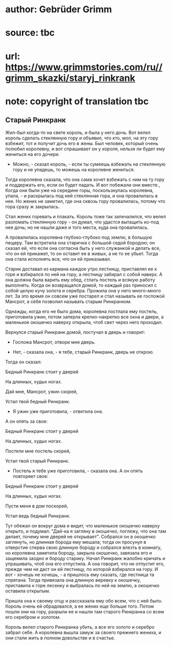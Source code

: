 # author: Gebrüder Grimm
# source: tbc
# url: https://www.grimmstories.com/ru//grimm_skazki/staryj_rinkrank
# note: copyright of translation tbc

## Старый Ринкранк 

Жил-был когда-то на свете король, и была у него дочь. Вот велел король
сделать стеклянную гору и объявил, что кто, мол, на эту гору взбежит,
тот и получит дочь его в жены. Был человек, который очень полюбил
королевну, и вот спрашивает он у короля, нельзя ли будет ему жениться на
его дочери.

- Можно, - сказал король, - если ты сумеешь взбежать на стеклянную гору
и не упадешь, то можешь на королевне жениться.

Тогда королевна сказала, что она сама хочет взбежать с ним на ту гору и
поддержать его, если он будет падать. И вот побежали они вместе., Когда
они были уже на середине горы, поскользнулась королевна, упала, - и
раскрылась под ней стеклянная гора, и она провалилась в нее. Но жених не
заметил, где она сквозь гору провалилась, потому что гора сразу ж
закрылась.

Стал жених горевать и плакать. Король тоже так запечалился, что велел
разломать стеклянную гору - он думал, что удастся вытащить из-под нее
дочь; но не нашли даже и того места, куда она провалилась.

А провалилась королевна глубоко-глубоко под землю, в большую пещеру. Там
встретила она старичка с большой седой бородою; он сказал ей, что если
она согласна быть у него служанкой и делать все, что он ей прикажет, то
он оставит ее в живых, а не то ее убьет. Тогда она стала исполнять все,
что он ей приказывал.

Старик доставал из кармана каждое утро лестницу, приставлял ее к горе и
взбирался по ней на гору, а лестницу забирал с собой наверх. А она
должна была варить ему обед, стлать постель и всякую работу выполнять.
Когда он возвращался домой, то каждый раз приносил с собой целую кучу
золота и серебра. Прожила она у него много-много лет. За это время он
совсем уже постарел и стал называть ее госпожой Мансрот, а себя позволил
называть старым Ринкранком.

Однажды, когда его не было дома, королевна постлала ему постель,
приготовила ужин, потом заперла крепко-накрепко все окна и двери, а
маленькое окошечко наверху открыла, чтоб свет через него проходил.

Вернулся старый Ринкранк домой, постучал в дверь и говорит:

- Госпожа Мансрот, отвори мне дверь.

- Нет, - сказала она, - я тебе, старый Ринкранк, дверь не открою.

Тогда он сказал:

Бедный Ринкранк стоит у дверей

На длинных, худых ногах.

Дай мне, Мансрот, ужин скорей,

Устал твой бедный Ринкранк.

- Я ужин уже приготовила, - ответила она.

А он опять за свое:

Бедный Ринкранк стоит у дверей

На длинных, худых ногах.

Постели мне постель скорей,

Устал твой старый Ринкранк.

- Постель я тебе уже приготовила, - сказала она. А он опять повторяет
свое:

Бедный Ринкранк стоит у дверей

На длинных, худых ногах.

Пусти меня в дом поскорей,

Устал ведь бедный Ринкранк.

Тут обежал он вокруг дома и видит, что маленькое окошечко наверху
открыто, и подумал: "Дай-ка я загляну в окошечко, погляжу, что она там
делает, почему мне дверей не открывает". Собрался он в окошечко
заглянуть, но длинная борода ему мешала; тогда он просунул в отверстие
сперва свою длинную бороду и собрался влезть в комнату, но королевна
заметила бороду, закрыла окошечко, завязала его и защемила заодно и
бороду старику. Начал Ринкранк жалобно кричать и упрашивать, чтоб она
его отпустила. А она говорит, что не отпустит его, прежде чем не даст он
ей лестницу, по которой взбирался на гору. И вот - хочешь не хочешь, - а
пришлось ему сказать, где лестница та спрятана. Тогда привязала она
длинную веревку к окошечку, приставила к горе лесенку и выбралась по ней
на землю, а окошечко оставила открытым.

Пришла она к своему отцу и рассказала ему обо всем, что с ней было.
Король очень ей обрадовался, а ее жених еще больше того. Потом пошли они
на гору, разрыли ее и нашли там старого Ринкранка со всем его серебром и
золотом.

Король велел старого Ринкранка убить, а все его золото и серебро забрал
себе. А королевна вышла замуж за своего прежнего жениха, и они стали
жить в полном довольстве и в счастье.
